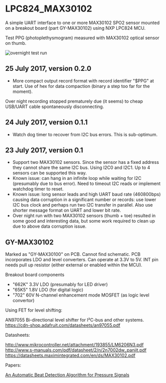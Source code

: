# LPC824_MAX30102

A simple UART interface to one or more MAX30102 SPO2 sensor mounted on a breakout board 
(part GY-MAX30102) using NXP LPC824 MCU.

Test PPG (photoplethysmogram) measured with MAX30102 optical sensor on thumb.

![overnight test run](https://github.com/jdesbonnet/PPG_Tools/blob/master/doc/sleep.png)

## 25 July 2017, version 0.2.0

* More compact output record format with record identifier "$PPG" at start. 
Use of hex for data compaction (binary a step too far for the moment).

Over night recording stopped prematurely due (it seems) to cheap USB/UART
cable spontaneously disconnecting. 

## 24 July 2017, version 0.1.1
* Watch dog timer to recover from I2C bus errors. This is sub-optimum.

## 23 July 2017, version 0.1

* Support two MAX30102 sensors. Since the sensor has a fixed address they cannot share
the same I2C bus. Using I2C0 and I2C1. Up to 4 sensors can be supported this way.
* Known issue: can hang in an infinite loop while waiting for I2C (presumably due to 
bus error). Need to timeout I2C reads or implement watchdog timer to reset.
* Known issue: long sensor leads and high UART baud rate (460800bps) causing data
corruption in a significant number or records: use lower I2C bus clock and perhaps
run two I2C transfer in parallel. Also use shorter message format on UART and 
lower bit rate.
* Over night run with two MAX30102 sensors (thumb + toe) resulted in some good and
interesting data, but some work required to clean up due to above data corruption
issue.


## GY-MAX30102

Marked as "GY-MAX30100" on PCB. Cannot find schematic. PCB incorporates LDO and level converters. Can operate at 3.3V to 5V.
INT pin needs pull up resistor (either external or enabled within the MCU).

Breakout board components

* "662K" 3.3V LDO (presumably for LED driver)
* "65K5" 1.8V LDO  (for digital logic)
* "702" 60V N-channel enhancement mode MOSFET (as logic level convertor)

Using FET for level shifting:

AN97055 Bi-directional level shifter for I²C-bus and other systems.
https://cdn-shop.adafruit.com/datasheets/an97055.pdf

Datasheets:

http://www.mikrocontroller.net/attachment/193855/LM6206N3.pdf
http://www.s-manuals.com/pdf/datasheet/2/n/2n7002dw_panjit.pdf
https://datasheets.maximintegrated.com/en/ds/MAX30102.pdf

Papers:

[An Automatic Beat Detection Algorithm
for Pressure Signals](./doc/BeatDetection.pdf)


